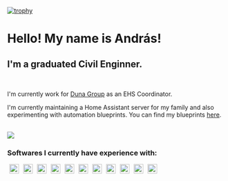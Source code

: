 [![trophy](https://github-profile-trophy.vercel.app/?username=Netesfiu&theme=onedark&column=5&margin-w=15&margin-h=15&no-bg=true&no-frame=true&rank=C,B,A,S,SS,SSS)]()

# Hello! My name is András!

## I'm a graduated Civil Enginner.
<br />

I'm currently work for [Duna Group](https://www.dunaaszfalt.hu) as an EHS Coordinator.

I'm currently maintaining a Home Assistant server for my family and also experimenting with automation blueprints. You can find my blueprints [here](https://github.com/Netesfiu/Netesfiu-blueprints-HA).

<br />
<div style="text-align:justify">
<picture>
  <source
    srcset="https://github-readme-stats.vercel.app/api/top-langs/?username=Netesfiu&theme=dark&bg_color=00000000&layout=compact&locale=HU&hide_border=true"
    media="(prefers-color-scheme: dark)"
  />
  <source
    srcset="https://github-readme-stats.vercel.app/api/top-langs/?username=Netesfiu&theme=light&bg_color=00000000&layout=compact&locale=HU&hide_border=false"
    media="(prefers-color-scheme: light), (prefers-color-scheme: no-preference)"
  />
</picture>
<picture>
  <source
    srcset="https://github-readme-stats.vercel.app/api?username=Netesfiu&show_icons=true&theme=dark"
    media="(prefers-color-scheme: dark)"
  />
  <source
    srcset="https://github-readme-stats.vercel.app/api?username=Netesfiu&show_icons=true&theme=light"
    media="(prefers-color-scheme: light), (prefers-color-scheme: no-preference)"
  />
  <img src="https://github-readme-stats.vercel.app/api?username=anuraghazra&show_icons=true" />
</picture>
</div>

### Softwares I currently have experience with:

<img align="left" hspace="5rem" alt="Autodesk AutoCAD" width="22px" src="https://simpleicons.org/icons/autodesk.svg"/>
<img align="left" hspace="5rem" alt="SketchUp" width="22px" src="https://simpleicons.org/icons/sketchup.svg"/>
<img align="left" hspace="5rem" alt="Qgis" width="22px" src="https://simpleicons.org/icons/qgis.svg"/>
<img align="left" hspace="5rem" alt="Adobe Lightroom" width="22px" src="https://simpleicons.org/icons/adobelightroom.svg"/>
<img align="left" hspace="5rem" alt="Adobe Illustrator" width="22px" src="https://simpleicons.org/icons/adobeillustrator.svg"/>
<img align="left" hspace="5rem" alt="Adobe Photoshop" width="22px" src="https://simpleicons.org/icons/adobephotoshop.svg"/>
<img align="left" hspace="5rem" alt="Adobe After Effects" width="22px" src="https://simpleicons.org/icons/adobeaftereffects.svg"/>
<img align="left" hspace="5rem" alt="Adobe After Effects" width="22px" src="https://simpleicons.org/icons/adobeaftereffects.svg"/>
<img align="left" hspace="5rem" alt="Adobe Premiere Pro" width="22px" src="https://simpleicons.org/icons/adobepremierepro.svg"/>
<img align="left" hspace="5rem" alt="Adobe Acrobat" width="22px" src="https://simpleicons.org/icons/adobeacrobatreader.svg"/>
<img align="left" hspace="5rem" alt="Blender" width="22px" src="https://simpleicons.org/icons/blender.svg"/>
